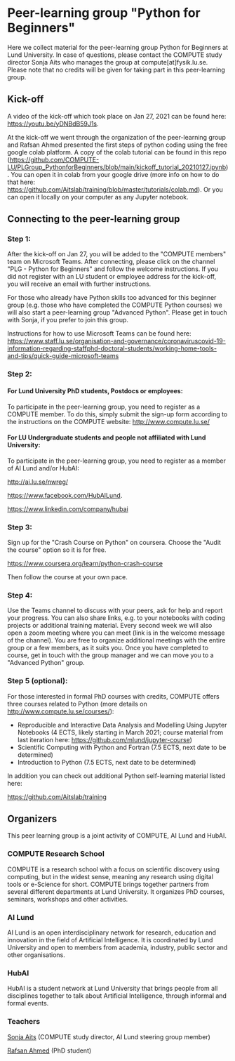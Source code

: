 # Peer-learning group "Python for Beginners"
Here we collect material for the peer-learning group Python for Beginners at Lund University. In case of questions, please contact the COMPUTE study director Sonja Aits who manages the group at compute[at]fysik.lu.se. Please note that no credits will be given for taking part in this peer-learning group.

## Kick-off
A video of the kick-off which took place on Jan 27, 2021 can be found here: https://youtu.be/yDNBdB59J1s. 

At the kick-off we went through the organization of the peer-learning group and Rafsan Ahmed presented the first steps of python coding using the free google colab platform. A copy of the colab tutorial can be found in this repo (https://github.com/COMPUTE-LU/PLGroup_PythonforBeginners/blob/main/kickoff_tutorial_20210127.ipynb). You can open it in colab from your google drive (more info on how to do that here: https://github.com/Aitslab/training/blob/master/tutorials/colab.md). Or you can open it locally on your computer as any Jupyter notebook. 


## Connecting to the peer-learning group
### Step 1:
After the kick-off  on Jan 27, you will be added to the "COMPUTE members" team on Microsoft Teams. After connecting, please click on the channel "PLG - Python for Beginners" and follow the welcome instructions. If you did not register with an LU student or employee address for the kick-off, you will receive an email with further instructions. 

For those who already have Python skills too advanced for this beginner group (e.g. those who have completed the COMPUTE Python courses) we will also start a peer-learning group "Advanced Python". Please get in touch with Sonja, if you prefer to join this group.

Instructions for how to use Microsoft Teams can be found here: https://www.staff.lu.se/organisation-and-governance/coronaviruscovid-19-information-regarding-staffphd-doctoral-students/working-home-tools-and-tips/quick-guide-microsoft-teams


### Step 2:
#### For Lund University PhD students, Postdocs or employees:
To participate in the peer-learning group, you need to register as a COMPUTE member. To do this, simply submit the sign-up form according to the instructions on the COMPUTE website: http://www.compute.lu.se/

#### For LU Undergraduate students and people not affiliated with Lund University:
To participate in the peer-learning group, you need to register as a member of AI Lund and/or HubAI:

http://ai.lu.se/nwreg/

https://www.facebook.com/HubAILund.

https://www.linkedin.com/company/hubai

### Step 3:
Sign up for the "Crash Course on Python" on coursera. Choose the "Audit the course" option so it is for free.

https://www.coursera.org/learn/python-crash-course
 
Then follow the course at your own pace.

### Step 4:
Use the Teams channel to discuss with your peers, ask for help and report your progress. You can also share links, e.g. to your notebooks with coding projects or additional training material. Every second week we will also open a zoom meeting where you can meet (link is in the welcome message of the channel). You are free to organize additional meetings with the entire group or a few members, as it suits you. Once you have completed to course, get in touch with the group manager and we can move you to a "Advanced Python" group.


### Step 5 (optional):
For those interested in formal PhD courses with credits, COMPUTE offers three courses related to Python (more details on http://www.compute.lu.se/courses/):

- Reproducible and Interactive Data Analysis and Modelling Using Jupyter Notebooks (4 ECTS, likely starting in March 2021; course material from last iteration here: https://github.com/mlund/jupyter-course) 
- Scientific Computing with Python and Fortran (7.5 ECTS, next date to be determined)
- Introduction to Python (7.5 ECTS, next date to be determined)


In addition you can check out additional Python self-learning material listed here: 

https://github.com/Aitslab/training

## Organizers
This peer learning group is a joint activity of COMPUTE, AI Lund and HubAI.

### COMPUTE Research School
COMPUTE is a research school with a focus on scientific discovery using computing, but in the widest sense, meaning any research using digital tools or e-Science for short. COMPUTE brings together partners from several different departments at Lund University. It organizes PhD courses, seminars, workshops and other activities.

### AI Lund
AI Lund is an open interdisciplinary network for research, education and innovation in the field of Artificial Intelligence. It is coordinated by Lund University and open to members from academia, industry, public sector and other organisations. 

### HubAI
HubAI is a student network at Lund University that brings people from all disciplines together to talk about Artificial Intelligence, through informal and formal events.

### Teachers
[Sonja Aits](http://research.med.lu.se/sonja-aits) (COMPUTE study director, AI Lund steering group member)

[Rafsan Ahmed](https://portal.research.lu.se/portal/en/persons/rafsan-ahmed(1f2fca16-7b7f-4010-b9dd-ba20b7693140).html) (PhD student)

